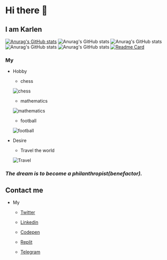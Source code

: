 # Hi there 👋

## I am Karlen

[![Anurag's GitHub stats](https://github-readme-stats.vercel.app/api?username=KarlenNersisyan)](https://github.com/KarlenNersisyan/github-readme-stats)
![Anurag's GitHub stats](https://github-readme-stats.vercel.app/api?username=KarlenNersisyan&hide=contribs,prs)
![Anurag's GitHub stats](https://github-readme-stats.vercel.app/api?username=KarlenNersisyan&count_private=true)
![Anurag's GitHub stats](https://github-readme-stats.vercel.app/api?username=KarlenNersisyan&show_icons=true)
![Anurag's GitHub stats](https://github-readme-stats.vercel.app/api?username=KarlenNersisyan&show_icons=true&theme=merko)
[![Readme Card](https://github-readme-stats.vercel.app/api/pin/?username=KarlenNersisyan&repo=Cinema-News)](https://github.com/KarlenNersisyan/Cinema-News)




### My

* Hobby

    * chess

    ![chess](https://www.plymouthpubliclibrary.org/wp-content/uploads/2016/08/Chess-300x200.jpg)

    * mathematics

    ![mathematics](https://images.newscientist.com/wp-content/uploads/2014/12/11164217/maths-gettyimages-5716961731.jpg?width=300)

    * football

    ![football](https://www.newcastlesportsinjury.co.uk/wp-content/uploads/2016/11/physiotherapists-in-football-300x200.jpg)

* Desire 

    * Travel the world

    ![Travel](https://encrypted-tbn0.gstatic.com/images?q=tbn:ANd9GcTkyUR6ZmDxs3DXVFamVdIizkP_t-MSB_J-zGUioi5BOL7ku69VidL3AMDL3-YWpvyaXpk&usqp=CAU)

    
### _The dream is to become a philanthropist(benefactor)._


## Contact me

* My

    * [Twitter](https://twitter.com/nersisyan_karl)

    * [Linkedin](https://www.linkedin.com/in/karlen-nersisyan/)

    * [Codepen](https://codepen.io/karlennersisyan/)

    * [Replit](https://replit.com/@KarlenNersisyan)

    * [Telegram](https://t.me/NKarlen)

